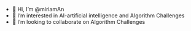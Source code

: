 - 👋 Hi, I’m @miriamAn
- 👀 I’m interested in AI-artificial intelligence and Algorithm Challenges
- 💞️ I’m looking to collaborate on Algorithm Challenges

<!---
miriamAn/miriamAn is a ✨ special ✨ repository because its `README.md` (this file) appears on your GitHub profile.
You can click the Preview link to take a look at your changes.
--->
